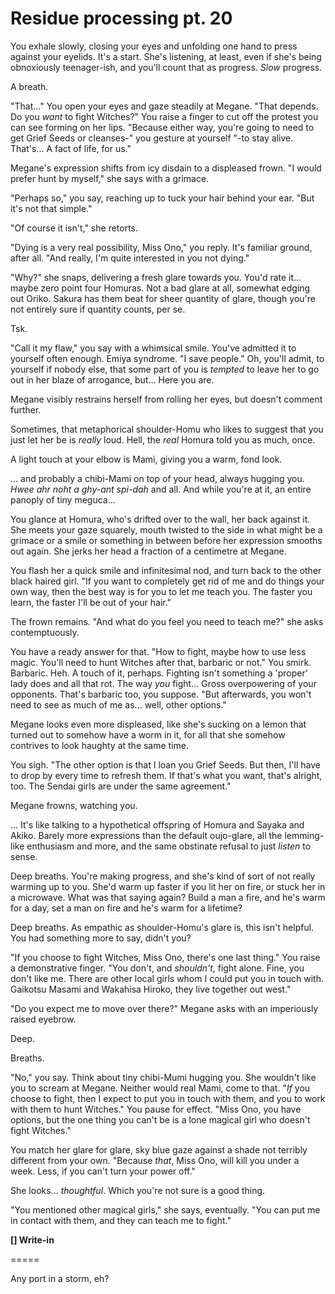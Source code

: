 # Residue processing pt. 20

You exhale slowly, closing your eyes and unfolding one hand to press against your eyelids. It's a start. She's listening, at least, even if she's being obnoxiously teenager-ish, and you'll count that as progress. *Slow* progress.

A breath.

"That..." You open your eyes and gaze steadily at Megane. "That depends. Do you *want* to fight Witches?" You raise a finger to cut off the protest you can see forming on her lips. "Because either way, you're going to need to get Grief Seeds or cleanses-" you gesture at yourself "-to stay alive. That's... A fact of life, for us."

Megane's expression shifts from icy disdain to a displeased frown. "I would prefer hunt by myself," she says with a grimace.

"Perhaps so," you say, reaching up to tuck your hair behind your ear. "But it's not that simple."

"Of course it isn't," she retorts.

"Dying is a very real possibility, Miss Ono," you reply. It's familiar ground, after all. "And really, I'm quite interested in you not dying."

"Why?" she snaps, delivering a fresh glare towards you. You'd rate it... maybe zero point four Homuras. Not a bad glare at all, somewhat edging out Oriko. Sakura has them beat for sheer quantity of glare, though you're not entirely sure if quantity counts, per se.

Tsk.

"Call it my flaw," you say with a whimsical smile. You've admitted it to yourself often enough. Emiya syndrome. "I save people." Oh, you'll admit, to yourself if nobody else, that some part of you is *tempted* to leave her to go out in her blaze of arrogance, but... Here you are.

Megane visibly restrains herself from rolling her eyes, but doesn't comment further.

Sometimes, that metaphorical shoulder-Homu who likes to suggest that you just let her be is *really* loud. Hell, the *real* Homura told you as much, once.

A light touch at your elbow is Mami, giving you a warm, fond look.

... and probably a chibi-Mami on top of your head, always hugging you. *Hwee ahr noht a ghy-ant spi-dah* and all. And while you're at it, an entire panoply of tiny meguca...

You glance at Homura, who's drifted over to the wall, her back against it. She meets your gaze squarely, mouth twisted to the side in what might be a grimace or a smile or something in between before her expression smooths out again. She jerks her head a fraction of a centimetre at Megane.

You flash her a quick smile and infinitesimal nod, and turn back to the other black haired girl. "If you want to completely get rid of me and do things your own way, then the best way is for you to let me teach you. The faster you learn, the faster I'll be out of your hair."

The frown remains. "And what do you feel you need to teach me?" she asks contemptuously.

You have a ready answer for that. "How to fight, maybe how to use less magic. You'll need to hunt Witches after that, barbaric or not." You smirk. Barbaric. Heh. A touch of it, perhaps. Fighting isn't something a 'proper' lady does and all that rot. The way *you* fight... Gross overpowering of your opponents. That's barbaric too, you suppose. "But afterwards, you won't need to see as much of me as... well, other options."

Megane looks even more displeased, like she's sucking on a lemon that turned out to somehow have a worm in it, for all that she somehow contrives to look haughty at the same time.

You sigh. "The other option is that I loan you Grief Seeds. But then, I'll have to drop by every time to refresh them. If that's what you want, that's alright, too. The Sendai girls are under the same agreement."

Megane frowns, watching you.

... It's like talking to a hypothetical offspring of Homura and Sayaka and Akiko. Barely more expressions than the default oujo-glare, all the lemming-like enthusiasm and more, and the same obstinate refusal to just *listen* to sense.

Deep breaths. You're making progress, and she's kind of sort of not really warming up to you. She'd warm up faster if you lit her on fire, or stuck her in a microwave. What was that saying again? Build a man a fire, and he's warm for a day, set a man on fire and he's warm for a lifetime?

Deep breaths. As empathic as shoulder-Homu's glare is, this isn't helpful. You had something more to say, didn't you?

"If you choose to fight Witches, Miss Ono, there's one last thing." You raise a demonstrative finger. "You don't, and *shouldn't*, fight alone. Fine, you don't like me. There are other local girls whom I could put you in touch with. Gaikotsu Masami and Wakahisa Hiroko, they live together out west."

"Do you expect me to move over there?" Megane asks with an imperiously raised eyebrow.

Deep.

Breaths.

"No," you say. Think about tiny chibi-Mumi hugging you. She wouldn't like you to scream at Megane. Neither would real Mami, come to that. "*If* you choose to fight, then I expect to put you in touch with them, and you to work with them to hunt Witches." You pause for effect. "Miss Ono, you have options, but the one thing you can't be is a lone magical girl who doesn't fight Witches."

You match her glare for glare, sky blue gaze against a shade not terribly different from your own. "Because *that*, Miss Ono, will kill you under a week. Less, if you can't turn your power off."

She looks... *thoughtful*. Which you're not sure is a good thing.

"You mentioned other magical girls," she says, eventually. "You can put me in contact with them, and they can teach me to fight."

**\[] Write-in**

\=====​

Any port in a storm, eh?
